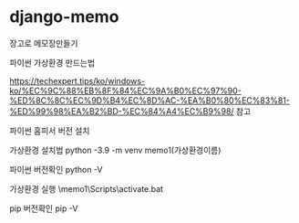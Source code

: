 # django-memo
장고로 메모장만들기


파이썬 가상환경 만드는법

https://techexpert.tips/ko/windows-ko/%EC%9C%88%EB%8F%84%EC%9A%B0%EC%97%90-%ED%8C%8C%EC%9D%B4%EC%8D%AC-%EA%B0%80%EC%83%81-%ED%99%98%EA%B2%BD-%EC%84%A4%EC%B9%98/
참고

파이썬 홈피서 버전 설치

가상환경 설치법
python -3.9 -m venv memo1(가상환경이름)

파이썬 버전확인
python -V

가상환경 실행
\memo1\Scripts\activate.bat

pip 버전확인
pip -V
